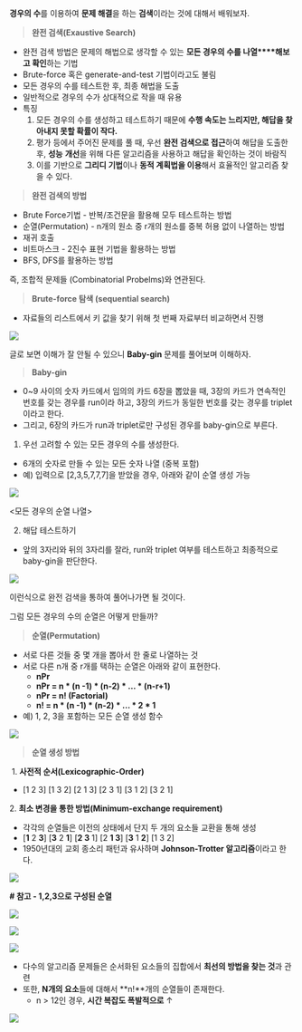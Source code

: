 **경우의 수**를 이용하여 **문제 해결**을 하는 **검색**이라는 것에 대해서 배워보자.

> **완전 검색(Exaustive Search)**

-   완전 검색 방법은 문제의 해법으로 생각할 수 있는 **모든 경우의 수를 나열****해보고 확인**하는 기법
-   Brute-force 혹은 generate-and-test 기법이라고도 불림
-   모든 경우의 수를 테스트한 후, 최종 해법을 도출
-   일반적으로 경우의 수가 상대적으로 작을 때 유용
-   특징
    1.  모든 경우의 수를 생성하고 테스트하기 때문에 **수행 속도는 느리지만, 해답을 찾아내지 못할 확률이 작다.**
    2.  평가 등에서 주어진 문제를 풀 때, 우선 **완전 검색으로 접근**하여 해답을 도출한 후, **성능** **개선**을 위해 다른 알고리즘을 사용하고 해답을 확인하는 것이 바람직
    3.  이를 기반으로 **그리디 기법**이나 **동적 계획법을 이용**해서 효율적인 알고리즘 찾을 수 있다.

> **완전 검색의 방법**

-   Brute Force기법 - 반복/조건문을 활용해 모두 테스트하는 방법
-   순열(Permutation) - n개의 원소 중 r개의 원소를 중복 허용 없이 나열하는 방법
-   재귀 호출
-   비트마스크 - 2진수 표현 기법을 활용하는 방법
-   BFS, DFS를 활용하는 방법

즉, 조합적 문제들 (Combinatorial Probelms)와 연관된다.

> **Brute-force 탐색 (sequential search)**

-   자료들의 리스트에서 키 값을 찾기 위해 첫 번째 자료부터 비교하면서 진행

![](https://blog.kakaocdn.net/dn/bekFJx/btrMIrXX6h1/KtOkh1DPwIKOl4U9r0T7Zk/img.png)

글로 보면 이해가 잘 안될 수 있으니 **Baby-gin** 문제를 풀어보며 이해하자.

> **Baby-gin**

-   0~9 사이의 숫자 카드에서 임의의 카드 6장을 뽑았을 때, 3장의 카드가 연속적인 번호를 갖는 경우를 run이라 하고, 3장의 카드가 동일한 번호를 갖는 경우를 triplet이라고 한다.
-   그리고, 6장의 카드가 run과 triplet로만 구성된 경우를 baby-gin으로 부른다.

1. 우선 고려할 수 있는 모든 경우의 수를 생성한다.

-   6개의 숫자로 만들 수 있는 모든 숫자 나열 (중복 포함)
-   예) 입력으로 [2,3,5,7,7,7]을 받았을 경우, 아래와 같이 순열 생성 가능

![](https://blog.kakaocdn.net/dn/yfkNO/btrJgcvGpGK/wJzSFlzBJfZwxWqL6VvFK0/img.png)

<모든 경우의 순열 나열>

2. 해답 테스트하기

-   앞의 3자리와 뒤의 3자리를 잘라, run와 triplet 여부를 테스트하고 최종적으로 baby-gin을 판단한다.

![](https://blog.kakaocdn.net/dn/mvLsU/btrJfUB2JNC/oHbT9X2FISmO2C9dVko950/img.png)

이런식으로 완전 검색을 통하여 풀어나가면 될 것이다.

그럼 모든 경우의 수의 순열은 어떻게 만들까?

> **순열(Permutation)**

-   서로 다른 것들 중 몇 개을 뽑아서 한 줄로 나열하는 것
-   서로 다른 n개 중 r개를 택하는 순열은 아래와 같이 표현한다.
    -   **nPr**
    -   **nPr = n * (n -1) * (n-2) * ... * (n-r+1)**
    -   **nPr = n! (Factorial)**
    -   **n! = **n * (n -1) * (n-2) * ... * 2 * 1****
-   예) 1, 2, 3을 포함하는 모든 순열 생성 함수

![](https://blog.kakaocdn.net/dn/wmKTT/btrI6dvWc9H/G4yLGpi2i0H6t3zpt0lD81/img.png)

> **순열 생성 방법**

 1. **사전적 순서(Lexicographic-Order)**

-   [1 2 3] [1 3 2] [2 1 3] [2 3 1] [3 1 2] [3 2 1]

2. **최소 변경을 통한 방법(Minimum-exchange requirement)**

-   각각의 순열들은 이전의 상태에서 단지 두 개의 요소들 교환을 통해 생성
-   [**1** 2 **3**] [**3** 2 **1**] [**2 3** 1] [2 **1 3**] [**3** 1 **2**] [1 3 2]
-   1950년대의 교회 종소리 패턴과 유사하며 **Johnson-Trotter 알고리즘**이라고 한다.

![](https://blog.kakaocdn.net/dn/CVOxz/btrMHJEN1rd/JL98BxYiOQ5jpRVrir6lk1/img.png)

**# 참고 - 1,2,3으로 구성된 순열**

![](https://blog.kakaocdn.net/dn/bHSJ9m/btrMIomR27R/hTFPUSbeljNkhpMlwTEtTK/img.png)

![](https://blog.kakaocdn.net/dn/bl35we/btrMIWXwhsE/0eXZQF41NCJuhxr0Owp8Jk/img.png)

![](https://blog.kakaocdn.net/dn/bt7nPp/btrMJZGaeb3/J2tcPOh4RY1W2vNhg7WKG1/img.png)

-   다수의 알고리즘 문제들은 순서화된 요소들의 집합에서 **최선의 방법을 찾는 것**과 관련
-   또한, **N개의 요소**들에 대해서 **n!**개의 순열들이 존재한다.
    -   n > 12인 경우, **시간 복잡도 폭발적으로** ↑

![](https://blog.kakaocdn.net/dn/l98Qw/btrMHIlxF37/yW3PvXgCrATuevUig7illK/img.png)